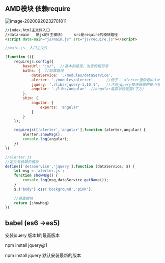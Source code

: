 ## AMD模块  依赖require

![image-20200920232701811](C:\Users\Hg-huazai\AppData\Roaming\Typora\typora-user-images\image-20200920232701811.png)

```html
//index.html主文件入口
//data-main   是js的(主模块)     src是require的模块路径
<script data-main="js/main.js" src="js/require.js"></script>
```



```js
//main.js  入口主文件

(function (){
    requirejs.config({
        baseUrl: "js/",  //基本的路径，出发的跟目录
        baths: {  //配置路径
            dataService: './modules/dataService',
            alerter: './modules/alerter',     //例子： alerter里依赖dataService模块
            jquery: './libs/jquery-1.10.1',   //注意jquery模块暴露的是小写
            angular: './libs/angular'  //angular需要单独配置(下方)
        },
        shim: {
            angular: {
                exports: 'angular'
            }
        }
    });

    requirejs(['alerter','angular'],function (alerter,angular) {
        alerter.showMsg();
        console.log(angular);
    })
})
```

```js
//alerter.js
//定义有依赖的模块
define(['detaService','jquery'],function (dataService, $) {
    let msg = 'alerter.js';
    function showMsg() {
        console.log(msg,dataService.getName());
    }
    $.('body').css('bockground','pink');
    
    //暴露模块
    return {showMsg}
})


```



## babel   (es6 ->es5)





安装jquery   版本1的最高版本

npm install jquery@1

npm install jquery     默认安装最新的版本
